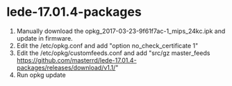 # lede-17.01.4-packages

1. Manually download the opkg_2017-03-23-9f61f7ac-1_mips_24kc.ipk and update in firmware.
1. Edit the /etc/opkg.conf and add "option no_check_certificate 1"
1. Edit the /etc/opkg/customfeeds.conf and add "src/gz master_feeds https://github.com/masterrd/lede-17.01.4-packages/releases/download/v1.1/"
1. Run opkg update 

